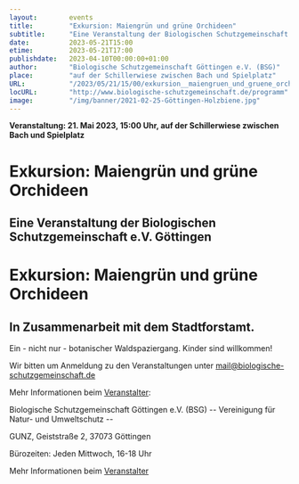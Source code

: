 ```yaml
---
layout:        events
title:         "Exkursion: Maiengrün und grüne Orchideen"
subtitle:      "Eine Veranstaltung der Biologischen Schutzgemeinschaft e.V. Göttingen"
date:          2023-05-21T15:00
etime:         2023-05-21T17:00
publishdate:   2023-04-10T00:00:00+01:00
author:        "Biologische Schutzgemeinschaft Göttingen e.V. (BSG)"
place:         "auf der Schillerwiese zwischen Bach und Spielplatz"
URL:           "/2023/05/21/15/00/exkursion__maiengruen_und_gruene_orchideen"
locURL:        "http://www.biologische-schutzgemeinschaft.de/programm"
image:         "/img/banner/2021-02-25-Göttingen-Holzbiene.jpg"
---
```


**Veranstaltung: 21. Mai 2023, 15:00 Uhr, auf der Schillerwiese zwischen Bach und Spielplatz**

Exkursion: Maiengrün und grüne Orchideen
===========

Eine Veranstaltung der Biologischen Schutzgemeinschaft e.V. Göttingen
-----------
Exkursion: Maiengrün und grüne Orchideen
=============

In Zusammenarbeit mit dem Stadtforstamt.
-------------

Ein - nicht nur - botanischer Waldspaziergang. Kinder sind willkommen!


Wir bitten um Anmeldung zu den Veranstaltungen unter mail@biologische-schutzgemeinschaft.de

Mehr Informationen beim [Veranstalter](http://www.biologische-schutzgemeinschaft.de/programm.html):

Biologische Schutzgemeinschaft Göttingen e.V. (BSG)
-- Vereinigung für Natur- und Umweltschutz --

GUNZ, Geiststraße 2, 37073 Göttingen

Bürozeiten: Jeden Mittwoch, 16-18 Uhr

Mehr Informationen beim [Veranstalter](http://www.biologische-schutzgemeinschaft.de/programm)
